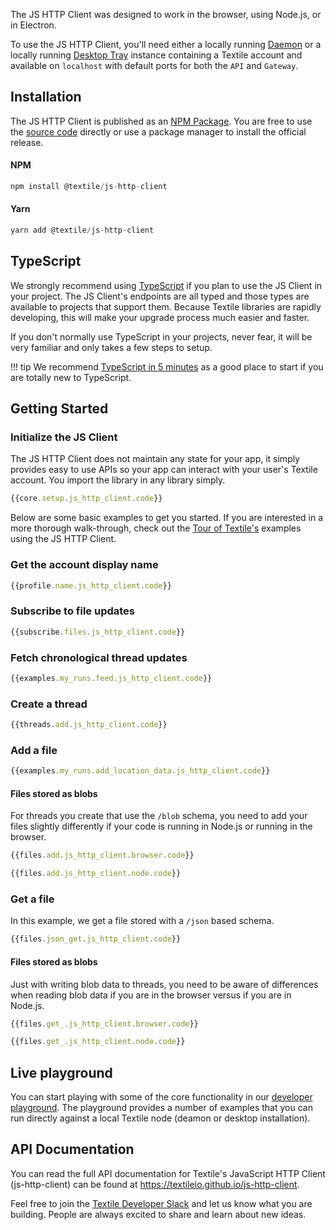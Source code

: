 The JS HTTP Client was designed to work in the browser, using Node.js, or in Electron. 

To use the JS HTTP Client, you'll need either a locally running [Daemon](/install/the-daemon) or a locally running [Desktop Tray](/install/desktop) instance containing a Textile account and available on `localhost` with default ports for both the `API` and `Gateway`.

## Installation

The JS HTTP Client is published as an [NPM Package](https://www.npmjs.com/package/@textile/js-http-client). You are free to use the [source code](https://github.com/textileio/js-http-client) directly or use a package manager to install the official release.

#### NPM

```JavaScript
npm install @textile/js-http-client
```

#### Yarn

```JavaScript
yarn add @textile/js-http-client
```

## TypeScript

We strongly recommend using [TypeScript](https://www.typescriptlang.org/) if you plan to use the JS Client in your project. The JS Client's endpoints are all typed and those types are available to projects that support them. Because Textile libraries are rapidly developing, this will make your upgrade process much easier and faster. 

If you don't normally use TypeScript in your projects, never fear, it will be very familiar and only takes a few steps to setup. 

!!! tip
    We recommend [TypeScript in 5 minutes](https://www.typescriptlang.org/docs/handbook/typescript-in-5-minutes.html) as a good place to start if you are totally new to TypeScript.

## Getting Started

### Initialize the JS Client

The JS HTTP Client does not maintain any state for your app, it simply provides easy to use APIs so your app can interact with your user's Textile account. You import the library in any library simply.

```JavaScript
{{core.setup.js_http_client.code}}
```

Below are some basic examples to get you started. If you are interested in a more thorough walk-through, check out the [Tour of Textile's](/a-tour-of-textile) examples using the JS HTTP Client.

### Get the account display name

```JavaScript
{{profile.name.js_http_client.code}}
```

### Subscribe to file updates


```JavaScript
{{subscribe.files.js_http_client.code}}
```

### Fetch chronological thread updates

```JavaScript
{{examples.my_runs.feed.js_http_client.code}}
```

### Create a thread

```JavaScript
{{threads.add.js_http_client.code}}
```

### Add a file

```JavaScript
{{examples.my_runs.add_location_data.js_http_client.code}}
```

#### Files stored as blobs

For threads you create that use the `/blob` schema, you need to add your files slightly differently if your code is running in Node.js or running in the browser.

```JavaScript tab="browser"
{{files.add.js_http_client.browser.code}}
```

```JavaScript tab="node.js"
{{files.add.js_http_client.node.code}}
```

### Get a file

In this example, we get a file stored with a `/json` based schema.

```JavaScript
{{files.json_get.js_http_client.code}}
```

#### Files stored as blobs

Just with writing blob data to threads, you need to be aware of differences when reading blob data if you are in the browser versus if you are in Node.js.

```JavaScript tab="browser"
{{files.get_.js_http_client.browser.code}}
```

```JavaScript tab="node.js"
{{files.get_.js_http_client.node.code}}
```

## Live playground

You can start playing with some of the core functionality in our [developer playground](https://github.com/textileio/js-http-playground). The playground provides a number of examples that you can run directly against a local Textile node (deamon or desktop installation).

## API Documentation

You can read the full API documentation for Textile's JavaScript HTTP Client (js-http-client) can be found at https://textileio.github.io/js-http-client.

Feel free to join the [Textile Developer Slack](https://slack.textile.io/) and let us know what you are building. People are always excited to share and learn about new ideas. 
